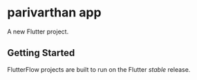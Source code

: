 # parivarthan app 

A new Flutter project.

## Getting Started

FlutterFlow projects are built to run on the Flutter _stable_ release.
